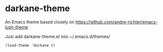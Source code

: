 # darkane-theme
An Emacs theme based closely on https://github.com/andre-richter/emacs-lush-theme

Just add darkane-theme.el into ~/.emacs.d/themes/

`(load-theme 'darkane t)`
